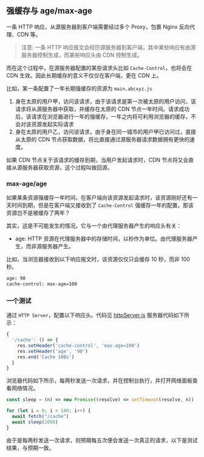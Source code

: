 ## 强缓存与 age/max-age

一条 HTTP 响应，从源服务器到客户端需要经过多个 Proxy，包裹 Nginx 反向代理、CDN 等。

> 注意: 一条 HTTP 响应报文会经历源服务器到客户端，其中某些响应有由源服务器控制生成，而某些响应头由 CDN 控制生成。

而在这个过程中，在源服务器配置的某些请求头比如 `Cache-Control`，也将会在 CDN 生效。因此长期缓存的意义不仅仅在客户端，更在 CDN 上。

比如，某一条配置了一年长期强缓存的资源为 `main.abcxyz.js`

1. 身在太原的用户甲，访问该请求，由于该请求是第一次被太原的用户访问，该请求将从源服务器中获取，并缓存在太原的 CDN 节点一年时间。请求成功后，该请求在浏览器进行一年的强缓存，一年之内将可利用浏览器的缓存，不会对该资源发起实际请求
2. 身在太原的用户乙，访问该请求，由于身在同一城市的用户甲已访问过，直接从太原的 CDN 节点获取数据，将比直接通过源服务器请求数据拥有更快的速度。

如果 CDN 节点关于该请求的缓存到期，当用户发起请求时，CDN 节点将又会直接从源服务器获取资源，这个过程叫做回源。

### max-age/age

如果某条资源强缓存一年时间，在客户端向该资源发起请求时，该资源刚好还有一天时间到期，但是在客户端又接收到了 `Cache-Control` 强缓存一年的配置，那该资源岂不是被缓存了两年？

其实，这是不可能发生的情况。它与一个由代理服务器产生的响应头有关：

- age: HTTP 资源在代理服务器中的存储时间，以秒作为单位。由代理服务器产生，而非源服务器产生。

比如，当浏览器接收到以下响应报文时，该资源仅仅只会缓存 10 秒，而非 100 秒。

```Bash
age: 90
cache-control: max-age=100
```

### 一个测试

通过 `HTTP Server`，配置以下响应头。代码见 [httpServer.js](./assets/httpServer.js)
服务器代码如下所示：

```javascript
{
  '/cache': () => {
    res.setHeader('cache-control', 'max-age=100')
    res.setHeader('age', '90')
    res.end('Cache 100s')
  }
}
```

浏览器代码如下所示，每两秒发送一次请求，并在控制台执行，并打开网络面板查看网络情况。

```javascript
const sleep = (n) => new Promise((resolve) => setTimeout(resolve, n))

for (let i = 0; i < 100; i++) {
  await fetch("/cache")
  await sleep(2000)
}
```

由于是每两秒发送一次请求，则预期每五次便会发送一次真正的请求，以下是测试结果，与预期一致。
